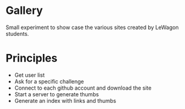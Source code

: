 # Gallery
Small experiment to show case the various sites created by LeWagon students.

# Principles

* Get user list
* Ask for a specific challenge
* Connect to each github account and download the site
* Start a server to generate thumbs
* Generate an index with links and thumbs